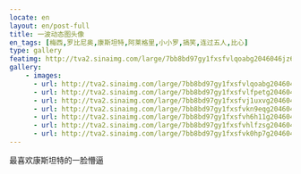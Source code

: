 ```yaml
---
locate: en
layout: en/post-full
title: 一波动态图头像
en_tags: [梅西,罗比尼奥,康斯坦特,阿莱格里,小小罗,搞笑,连过五人,比心]
type: gallery
featimg: http://tva2.sinaimg.com/large/7bb8bd97gy1fxsfvlqoabg2046046jz6.gif
gallery:
    - images:
      - url: http://tva2.sinaimg.com/large/7bb8bd97gy1fxsfvlqoabg2046046jz6.gif
      - url: http://tva2.sinaimg.com/large/7bb8bd97gy1fxsfvlfpetg2046046dy2.gif
      - url: http://tva2.sinaimg.com/large/7bb8bd97gy1fxsfvj1uxvg2046046np9.gif
      - url: http://tva2.sinaimg.com/large/7bb8bd97gy1fxsfvkn9eqg204604619e.gif
      - url: http://tva2.sinaimg.com/large/7bb8bd97gy1fxsfvh6h11g2046046n7m.gif
      - url: http://tva2.sinaimg.com/large/7bb8bd97gy1fxsfvhlfzsg2046046dqr.gif
      - url: http://tva2.sinaimg.com/large/7bb8bd97gy1fxsfvk0hp7g20460464p7.gif
---
```


最喜欢康斯坦特的一脸懵逼